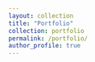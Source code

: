```yaml
---
layout: collection
title: "Portfolio"
collection: portfolio
permalink: /portfolio/
author_profile: true
---
```

